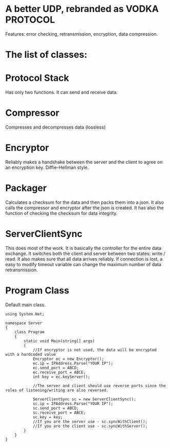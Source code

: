 # A better UDP, rebranded as VODKA PROTOCOL
Features: error checking, retransmission, encryption, data compression.

# The list of classes:

# Protocol Stack
Has only two functions. It can send and receive data.

# Compressor
Compresses and decompresses data (lossless)

# Encryptor
Reliably makes a handshake between the server and the client to agree on an encryption key. Diffie-Hellman style.

# Packager
Calculates a checksum for the data and then packs them into a json. It also calls the compressor and encryptor after the json is created. It has also the function of checking the checksum for data integrity.

# ServerClientSync
This does most of the work. It is basically the controller for the entire data exchange. It switches both the client and server between two states: write / read. It also makes sure that all data arrives reliably. If connection is lost, a easy to modify timeout variable can change the maximum number of data retransmission.

# Program Class

Default main class. 
```
using System.Net;

namespace Server
{
    class Program
    {
        static void Main(string[] args)
        {
            //If encryptor is not used, the data will be encrypted with a hardcoded value
            Encryptor ec = new Encryptor();
            ec.ip = IPAddress.Parse("YOUR IP");
            ec.send_port = ABCD;
            ec.receive_port = ABCE;
            int key = ec.keyServer();

            //The server and client should use reverse ports since the roles of listening/writing are also reversed.
  
            ServerClientSync sc = new ServerClientSync();
            sc.ip = IPAddress.Parse("YOUR IP");
            sc.send_port = ABCD;
            sc.receive_port = ABCE;
            sc.key = key;
            //If you are the server use - sc.syncWithClient();
            //If you are the client use - sc.syncWithServer();
        }
    }
}
```





